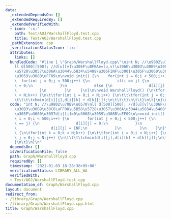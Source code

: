 ```yaml
---
data:
  _extendedDependsOn: []
  _extendedRequiredBy: []
  _extendedVerifiedWith:
  - icon: ':x:'
    path: Test/AOJ/WarshallFloyd.test.cpp
    title: Test/AOJ/WarshallFloyd.test.cpp
  _pathExtension: cpp
  _verificationStatusIcon: ':x:'
  attributes:
    links: []
  bundledCode: "#line 1 \"Graph/WarshallFloyd.cpp\"\nint N; //\u9802\u70B9\u6570\n\
    ll d[500][500]; //d[u][v]\u306F\u8FBAe=(u,v)\u306E\u30B3\u30B9\u30C8\uFF08\u5B58\
    \u5728\u3057\u306A\u3044\u5834\u5408\u306FINF\u3001\u305F\u3060\u3057d[i][i]=0\u3068\
    \u3059\u308B\uFF09\n\nvoid init() {\n    for(int i = 0;i < 500;i++) {\n      \
    \  for(int j = 0;j < 500;j++) {\n            if(i == j) {\n                d[i][j]\
    \ = 0;\n            }\n            else {\n                d[i][j] = INF;\n  \
    \          }\n        }\n    }\n}\n\nvoid WarshallFloyd() {\n\tfor(int k = 0;k\
    \ < N;k++) {\n\t\tfor(int i = 0;i < N;i++) {\n\t\t\tfor(int j = 0;j < N;j++) {\n\
    \t\t\t\tchmin(d[i][j],d[i][k] + d[k][j]);\n\t\t\t}\n\t\t}\n\t}\n}\n"
  code: "int N; //\u9802\u70B9\u6570\nll d[500][500]; //d[u][v]\u306F\u8FBAe=(u,v)\u306E\
    \u30B3\u30B9\u30C8\uFF08\u5B58\u5728\u3057\u306A\u3044\u5834\u5408\u306FINF\u3001\
    \u305F\u3060\u3057d[i][i]=0\u3068\u3059\u308B\uFF09\n\nvoid init() {\n    for(int\
    \ i = 0;i < 500;i++) {\n        for(int j = 0;j < 500;j++) {\n            if(i\
    \ == j) {\n                d[i][j] = 0;\n            }\n            else {\n \
    \               d[i][j] = INF;\n            }\n        }\n    }\n}\n\nvoid WarshallFloyd()\
    \ {\n\tfor(int k = 0;k < N;k++) {\n\t\tfor(int i = 0;i < N;i++) {\n\t\t\tfor(int\
    \ j = 0;j < N;j++) {\n\t\t\t\tchmin(d[i][j],d[i][k] + d[k][j]);\n\t\t\t}\n\t\t\
    }\n\t}\n}\n"
  dependsOn: []
  isVerificationFile: false
  path: Graph/WarshallFloyd.cpp
  requiredBy: []
  timestamp: '2021-01-03 18:28:38+09:00'
  verificationStatus: LIBRARY_ALL_WA
  verifiedWith:
  - Test/AOJ/WarshallFloyd.test.cpp
documentation_of: Graph/WarshallFloyd.cpp
layout: document
redirect_from:
- /library/Graph/WarshallFloyd.cpp
- /library/Graph/WarshallFloyd.cpp.html
title: Graph/WarshallFloyd.cpp
---
```

